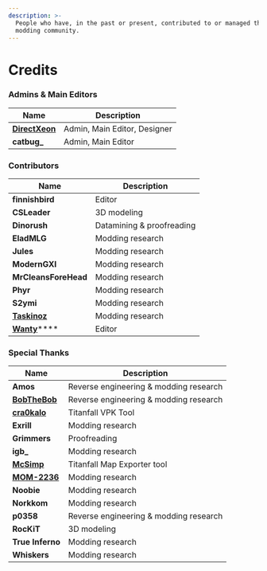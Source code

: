 ```yaml
---
description: >-
  People who have, in the past or present, contributed to or managed this wiki &
  modding community.
---
```


# Credits

### Admins & Main Editors

| Name                                               | Description                  |
| -------------------------------------------------- | ---------------------------- |
| ****[**DirectXeon**](https://leonbenkovic.com)**** | Admin, Main Editor, Designer |
| **catbug\_**                                       | Admin, Main Editor           |

### Contributors

| Name                                                | Description               |
| --------------------------------------------------- | ------------------------- |
| **finnishbird**                                     | Editor                    |
| **CSLeader**                                        | 3D modeling               |
| **Dinorush**                                        | Datamining & proofreading |
| **EladMLG**                                         | Modding research          |
| **Jules**                                           | Modding research          |
| **ModernGXI**                                       | Modding research          |
| **MrCleansForeHead**                                | Modding research          |
| **Phyr**                                            | Modding research          |
| **S2ymi**                                           | Modding research          |
| ****[**Taskinoz**](https://github.com/taskinoz)**** | Modding research          |
| [**Wanty**](https://github.com/Wanty5883)****       | Editor                    |

### Special Thanks

| Name                                           | Description                            |
| ---------------------------------------------- | -------------------------------------- |
| **Amos**                                       | Reverse engineering & modding research |
| [**BobTheBob**](https://github.com/BobTheBob9) | Reverse engineering & modding research |
| [**cra0kalo**](https://github.com/cra0kalo)    | Titanfall VPK Tool                     |
| **Exrill**                                     | Modding research                       |
| **Grimmers**                                   | Proofreading                           |
| **igb\_**                                      | Modding research                       |
| [**McSimp**](https://github.com/McSimp)        | Titanfall Map Exporter tool            |
| [**MOM-2236**](https://github.com/mom-2236/)   | Modding research                       |
| **Noobie**                                     | Modding research                       |
| **Norkkom**                                    | Modding research                       |
| **p0358**                                      | Reverse engineering & modding research |
| **RocKiT**                                     | 3D modeling                            |
| **True Inferno**                               | Modding research                       |
| **Whiskers**                                   | Modding research                       |
